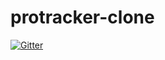 # protracker-clone

[![Gitter](https://badges.gitter.im/protracker-clone/Lobby.svg)](https://gitter.im/protracker-clone/Lobby?utm_source=badge&utm_medium=badge&utm_campaign=pr-badge&utm_content=badge)